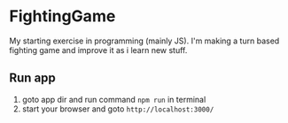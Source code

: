 # FightingGame

My starting exercise in programming (mainly JS). I'm making a turn based fighting game and improve it as i learn new stuff.

## Run app

1. goto app dir and run command `npm run` in terminal
2. start your browser and goto `http://localhost:3000/`